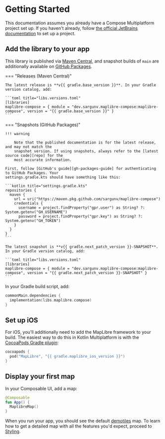 # Getting Started

This documentation assumes you already have a Compose Multiplatform project set
up. If you haven't already, follow [the official JetBrains
documentation][compose-guide] to set up a project.

## Add the library to your app

This library is published via [Maven Central][maven], and snapshot builds of
`main` are additionally available on [GitHub Packages][gh-packages].

=== "Releases (Maven Central)"

    The latest release is **v{{ gradle.base_version }}**. In your Gradle version catalog, add:

    ```toml title="libs.versions.toml"
    [libraries]
    maplibre-compose = { module = "dev.sargunv.maplibre-compose:maplibre-compose", version = "{{ gradle.base_version }}" }
    ```

=== "Snapshots (GitHub Packages)"

    !!! warning

        Note that the published documentation is for the latest release, and may not match the
        snapshot version. If using snapshots, always refer to the [latest source code][repo] for the
        most accurate information.

    First, follow [GitHub's guide][gh-packages-guide] for authenticating to GitHub Packages. Your
    settings.gradle.kts should have something like this:

    ```kotlin title="settings.gradle.kts"
    repositories {
      maven {
        url = uri("https://maven.pkg.github.com/sargunv/maplibre-compose")
        credentials {
          username = project.findProperty("gpr.user") as String? ?: System.getenv("GH_USERNAME")
          password = project.findProperty("gpr.key") as String? ?: System.getenv("GH_TOKEN")
        }
      }
    }
    ```

    The latest snapshot is **v{{ gradle.next_patch_version }}-SNAPSHOT**. In your Gradle version catalog, add:

    ```toml title="libs.versions.toml"
    [libraries]
    maplibre-compose = { module = "dev.sargunv.maplibre-compose:maplibre-compose", version = "{{ gradle.next_patch_version }}-SNAPSHOT" }
    ```

In your Gradle build script, add:

```kotlin title="build.gradle.kts"
commonMain.dependencies {
  implementation(libs.maplibre.compose)
}
```

## Set up iOS

For iOS, you'll additionally need to add the MapLibre framework to your build.
The easiest way to do this in Kotlin Multiplatform is with the [CocoaPods Gradle
plugin][kotlin-cocoapods]:

```kotlin title="build.gradle.kts"
cocoapods {
  pod("MapLibre", "{{ gradle.maplibre_ios_version }}")
}
```

## Display your first map

In your Composable UI, add a map:

```kotlin title="App.kt"
@Composable
fun App() {
  MaplibreMap()
}
```

When you run your app, you should see the default [demotiles] map. To learn how
to get a detailed map with all the features you'd expect, proceed to
[Styling](./styling.md).

[compose-guide]:
  https://www.jetbrains.com/help/kotlin-multiplatform-dev/compose-multiplatform-create-first-app.html
[maven]: https://central.sonatype.com/namespace/dev.sargunv.maplibre-compose
[gh-packages]:
  https://docs.github.com/en/packages/working-with-a-github-packages-registry/working-with-the-gradle-registry
[gh-packages-guide]:
  https://docs.github.com/en/packages/working-with-a-github-packages-registry/working-with-the-gradle-registry#using-a-published-package
[kotlin-cocoapods]: https://kotlinlang.org/docs/native-cocoapods.html
[repo]: https://github.com/sargunv/maplibre-compose
[demotiles]: https://demotiles.maplibre.org/

